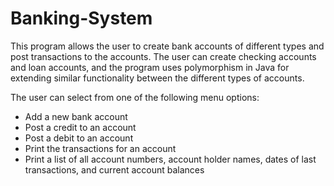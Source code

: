 # Banking-System

This program allows the user to create bank accounts of different types and post transactions to the accounts. The user can create checking accounts and loan accounts, and the program uses polymorphism in Java for extending similar functionality between the different types of accounts.

The user can select from one of the following menu options:
- Add a new bank account
- Post a credit to an account
- Post a debit to an account
- Print the transactions for an account
- Print a list of all account numbers, account holder names, dates of last transactions, and current account balances
